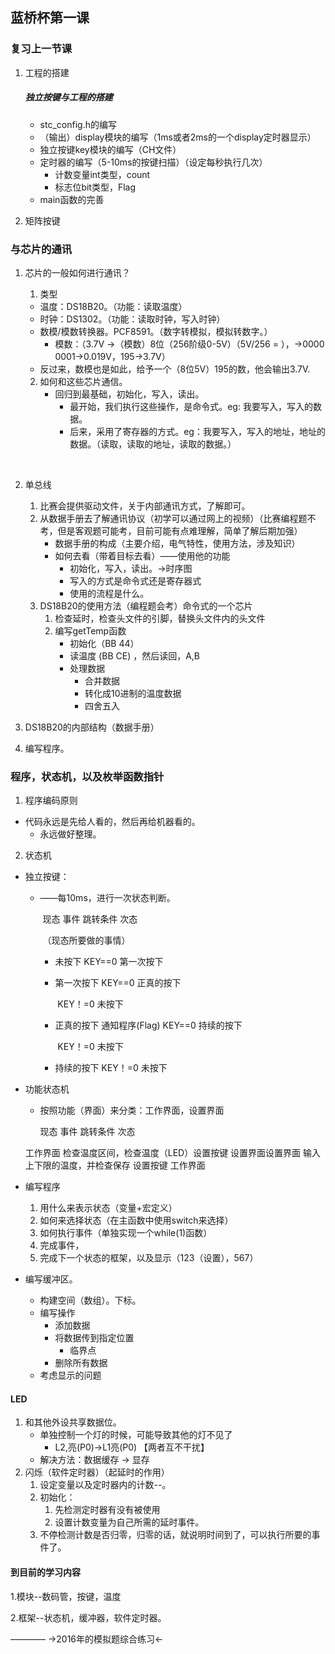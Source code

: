 ## 蓝桥杯第一课

### 复习上一节课

1. 工程的搭建

   ##### 独立按键与工程的搭建

   * stc_config.h的编写
   * （输出）display模块的编写（1ms或者2ms的一个display定时器显示）
   * 独立按键key模块的编写（CH文件）
   * 定时器的编写（5-10ms的按键扫描）（设定每秒执行几次）
     * 计数变量int类型，count
     * 标志位bit类型，Flag
   * main函数的完善

2. 矩阵按键

### 与芯片的通讯

1. 芯片的一般如何进行通讯？

   1. 类型

   * 温度：DS18B20。（功能：读取温度）
   * 时钟：DS1302。（功能：读取时钟，写入时钟）
   * 数模/模数转换器。PCF8591。（数字转模拟，模拟转数字。）
     * 模数：（3.7V →（模数）8位（256阶级0-5V）（5V/256 = ），→0000 0001→0.019V，195→3.7V）
   * 反过来，数模也是如此，给予一个（8位5V）195的数，他会输出3.7V.

   2. 如何和这些芯片通信。
      * 回归到最基础，初始化，写入，读出。
        * 最开始，我们执行这些操作，是命令式。eg: 我要写入，写入的数据。
        * 后来，采用了寄存器的方式。eg：我要写入，写入的地址，地址的数据。（读取，读取的地址，读取的数据。）

   ​

2. 单总线

   1. 比赛会提供驱动文件，关于内部通讯方式，了解即可。
   2. 从数据手册去了解通讯协议（初学可以通过网上的视频）（比赛编程题不考，但是客观题可能考，目前可能有点难理解，简单了解后期加强）
      * 数据手册的构成（主要介绍，电气特性，使用方法，涉及知识）
      * 如何去看（带着目标去看）——使用他的功能
        * 初始化，写入，读出。→时序图
        * 写入的方式是命令式还是寄存器式
        * 使用的流程是什么。
   3. DS18B20的使用方法（编程题会考）命令式的一个芯片
      1. 检查延时，检查头文件的引脚，替换头文件内的头文件
      2. 编写getTemp函数
         * 初始化（BB 44）
         * 读温度 (BB CE) ，然后读回，A,B
         * 处理数据
           * 合并数据
           * 转化成10进制的温度数据
           * 四舍五入

3. DS18B20的内部结构（数据手册）

4. 编写程序。

### 程序，状态机，以及枚举函数指针

1. 程序编码原则

* 代码永远是先给人看的，然后再给机器看的。
  * 永远做好整理。

2. 状态机

* 独立按键：

  * ——每10ms，进行一次状态判断。

    ​	现态                    事件                       跳转条件          次态

    ​                       （现态所要做的事情）

    * 未按下                                                 KEY==0         第一次按下

    * 第一次按下                                         KEY==0         正真的按下

      ​                                                            KEY！=0         未按下

    * 正真的按下      通知程序(Flag)          KEY==0         持续的按下

      ​                                                            KEY！=0         未按下

    * 持续的按下                                         KEY！=0         未按下

* 功能状态机

  * 按照功能（界面）来分类：工作界面，设置界面

    ​现态                    事件                                          跳转条件          次态

   工作界面            检查温度区间，检查温度（LED）设置按键        设置界面设置界面             输入上下限的温度，并检查保存    设置按键       工作界面 

* 编写程序

  1. 用什么来表示状态（变量+宏定义）
  2. 如何来选择状态（在主函数中使用switch来选择）
  3. 如何执行事件（单独实现一个while(1)函数）
  4. 完成事件，
  5. 完成下一个状态的框架，以及显示（123（设置），567）

* 编写缓冲区。

  * 构建空间（数组）。下标。
  * 编写操作
    * 添加数据
    * 将数据传到指定位置
      * 临界点
    * 删除所有数据
  * 考虑显示的问题

#### LED

1. 和其他外设共享数据位。
   * 单独控制一个灯的时候，可能导致其他的灯不见了
     * L2,亮(P0)→L1亮(P0) 【两者互不干扰】
   * 解决方法：数据缓存 → 显存
2. 闪烁（软件定时器）（起延时的作用）
   1. 设定变量以及定时器内的计数--。
   2. 初始化：
      1. 先检测定时器有没有被使用
      2. 设置计数变量为自己所需的延时事件。
   3. 不停检测计数是否归零，归零的话，就说明时间到了，可以执行所要的事件了。

#### 到目前的学习内容

1.模块--数码管，按键，温度

2.框架--状态机，缓冲器，软件定时器。

————   →2016年的模拟题综合练习←
